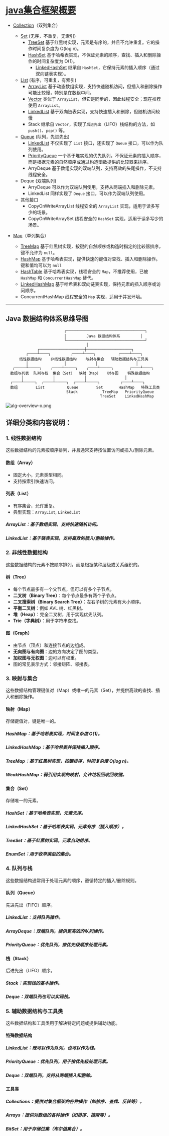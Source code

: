# [java集合框架概要](https://doc.qzxdp.cn/jdk/20/zh/api/java.base/java/util/doc-files/coll-reference.html)


- [Collection]()（双列集合）
    - [Set](#set) (无序，不重复，无索引)
        - [TreeSet](#treeset) 基于红黑树实现，元素是有序的，并且不允许重复。它的操作时间复杂度为 O(log n)。
        - [HashSet](#hashset) 基于哈希表实现，不保证元素的顺序，查找、插入和删除操作的时间复杂度为 O(1)。
	        - [LinkedHashSet](#linkedhashset) 继承自 `HashSet`，它保持元素的插入顺序（通过双向链表实现）。
    - [List](#list) (有序，可重复，有索引)
        - [ArrayList](https://doc.qzxdp.cn/jdk/17/zh/api/java.base/java/util/ArrayList.html) 基于动态数组实现，支持快速随机访问，但插入和删除操作可能比较慢，特别是在数组中间。
        - [Vector](#vector) 类似于 `ArrayList`，但它是同步的，因此线程安全；现在推荐使用 `ArrayList`。
        - [LinkedList](#linkedlist) 基于双向链表实现，支持快速插入和删除，但随机访问较慢
        - Stack 继承自 `Vector`，实现了`后进先出`（LIFO）栈结构的方法，如 `push()`、`pop()` 等。
    - [Queue](#queue) (队列，先进先出)
        - [LinkedList](#linkedlist-1) 不仅实现了 `List` 接口，还实现了 `Queue` 接口，可以作为队列使用。
        - [PriorityQueue](#priorityqueue) 一个基于堆实现的优先队列，不保证元素的插入顺序，而是根据元素的自然顺序或通过构造函数提供的比较器来排序。
        - ArryDeque 基于数组实现的双端队列，支持高效的头尾操作，不支持线程安全。
    - Deque (双端队列)
		- ArryDeque 可以作为双端队列使用，支持从两端插入和删除元素。
		- LinkedList 同样实现了 `Deque` 接口，可以作为双端队列使用。
    - 其他接口
	    - CopyOnWriteArrayList 线程安全的 `ArrayList` 实现，适用于读多写少的场景。
		- CopyOnWriteArraySet 线程安全的 `HashSet` 实现，适用于读多写少的场景。

- [Map](https://doc.qzxdp.cn/jdk/20/zh/api/java.base/java/util/Map.html)（单列集合）
    - [TreeMap](#treemap) 基于红黑树实现，按键的自然顺序或构造时指定的比较器排序，键不允许为 `null`。
    - [HashMap](https://doc.qzxdp.cn/jdk/20/zh/api/java.base/java/util/HashMap.html) 基于哈希表实现，提供快速的键值对查找、插入和删除操作。键和值均可以为 `null`
    - [HashTable](#hashtable) 基于哈希表实现，线程安全的 `Map`，不推荐使用，已被 `HashMap` 和 `ConcurrentHashMap` 替代。
    - [LinkedHashMap](#linkedhashmap) 基于哈希表和双向链表实现，保持元素的插入顺序或访问顺序。
    - ConcurrentHashMap 线程安全的 `Map` 实现，适用于并发环境。

---
## Java 数据结构体系思维导图
```
                          ┌───────────────────────────────────┐
                          │         Java 数据结构体系         │
                          └───────────────────────────────────┘
                                    │
              ┌────────────────────┼────────────────────┐
         ┌────┴────┐         ┌────┴────┐          ┌────┴────┐
      线性数据结构    非线性数据结构    映射与集合   辅助数据结构与工具类
         │                │             │                 │
   ┌─────┴─────┐    ┌────┴─────┐    ┌────┴─────┐       ┌────┴────┐
  数组与列表  队列与栈  集合（Set）  映射（Map）   树与图    特殊数据结构
       │             │             │                 │
  ┌────┴─────┐  ┌────┴─────┐  ┌────┴─────┐         ┌────┴────┐
  数组        List          Queue        Set       HashMap   特殊工具类
                           Stack           TreeMap   PriorityQueue
                                          TreeSet    LinkedHashMap
```

![alg-overview-x.png](https://pdai.tech/images/alg/alg-overview-x.png)

## 详细分类和内容说明：

### 1. 线性数据结构
这些数据结构的元素按顺序排列，并且通常支持按位置访问或插入/删除元素。
#### 数组（Array）
- 固定大小，元素类型相同。
- 支持按索引快速访问。

#### 列表（List）
- 有序集合，允许重复。
- 典型实现：`ArrayList`, `LinkedList`
##### **ArrayList**：基于数组实现，支持快速随机访问。
##### **LinkedList**：基于链表实现，支持高效的插入/删除操作。

### 2. 非线性数据结构
这些数据结构的元素不按顺序排列，而是根据某种层级或关系组织的。
#### 树（Tree）
   - 每个节点最多有一个父节点，但可以有多个子节点。
   - **二叉树（Binary Tree）**：每个节点最多有两个子节点。
   - **二叉搜索树（Binary Search Tree）**：左右子树的元素有大小顺序。
   - **平衡二叉树**：例如 AVL 树、红黑树。
   - **堆（Heap）**：完全二叉树，用于实现优先队列。
   - **Trie（字典树）**：用于字符串查找。
#### 图（Graph）

- 由节点（顶点）和连接节点的边组成。
- **无向图与有向图**：边的方向决定了图的类型。
- **加权图与无权图**：边可以有权重。
- 图的常见表示方式：邻接矩阵、邻接表。

### 3. 映射与集合
这些数据结构管理键值对（Map）或唯一的元素（Set），并提供高效的查找、插入和删除操作。
#### 映射（Map）
存储键值对，键是唯一的。
##### **HashMap**：基于哈希表实现，时间复杂度 O(1)。
##### **LinkedHashMap**：基于哈希表并保持插入顺序。
##### **TreeMap**：基于红黑树实现，按键排序，时间复杂度 O(log n)。
##### **WeakHashMap**：弱引用实现的映射，允许垃圾回收回收键。
#### 集合（Set）
存储唯一的元素。
##### **HashSet**：基于哈希表实现，元素无序。
##### **LinkedHashSet**：基于哈希表实现，元素有序（插入顺序）。
##### **TreeSet**：基于红黑树实现，元素自动排序。
##### **EnumSet**：用于枚举类型的集合。

### 4. 队列与栈

这些数据结构通常用于处理元素的顺序，遵循特定的插入/删除规则。
#### 队列（Queue）
先进先出（FIFO）顺序。
##### **LinkedList**：支持队列操作。
##### **ArrayDeque**：双端队列，提供更高效的队列操作。
##### **PriorityQueue**：优先队列，按优先级顺序处理元素。
#### 栈（Stack）
后进先出（LIFO）顺序。
##### **Stack**：实现栈的基本操作。
##### **Deque**：双端队列也可以实现栈。

### 5. 辅助数据结构与工具类
这些数据结构和工具类用于解决特定问题或提供辅助功能。
#### 特殊数据结构
##### **LinkedList**：既可以作为队列，也可以作为栈。
##### **PriorityQueue**：优先队列，用于按优先级处理元素。
##### **Deque**：双端队列，支持从两端插入和删除。
#### 工具类
##### **Collections**：提供对集合框架的各种操作（如排序、查找、反转等）。
##### **Arrays**：提供对数组的各种操作（如排序、搜索等）。
##### **BitSet**：用于存储位集（布尔值集合）。
